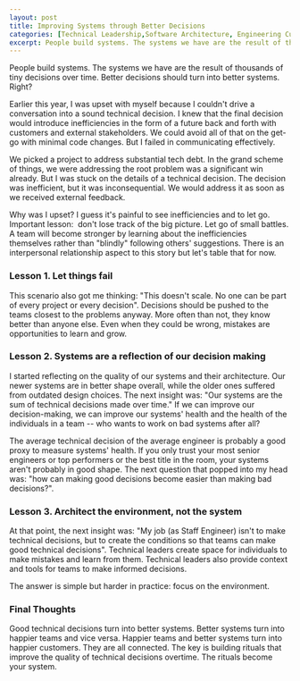 ```yaml
---
layout: post
title: Improving Systems through Better Decisions
categories: [Technical Leadership,Software Architecture, Engineering Culture]
excerpt: People build systems. The systems we have are the result of thousands of tiny decisions over time. Better decisions should turn into better systems. Right?
---
```


People build systems. The systems we have are the result of thousands of tiny decisions over time. Better decisions should turn into better systems. Right?

Earlier this year, I was upset with myself because I couldn't drive a conversation into a sound technical decision. I knew that the final decision would introduce inefficiencies in the form of a future back and forth with customers and external stakeholders. We could avoid all of that on the get-go with minimal code changes. But I failed in communicating effectively.

We picked a project to address substantial tech debt. In the grand scheme of things, we were addressing the root problem was a significant win already. But I was stuck on the details of a technical decision. The decision was inefficient, but it was inconsequential. We would address it as soon as we received external feedback.

Why was I upset? I guess it's painful to see inefficiencies and to let go. Important lesson:  don't lose track of the big picture. Let go of small battles. A team will become stronger by learning about the inefficiencies themselves rather than "blindly" following others' suggestions. There is an interpersonal relationship aspect to this story but let's table that for now.

### Lesson 1. Let things fail

This scenario also got me thinking: "This doesn't scale. No one can be part of every project or every decision". Decisions should be pushed to the teams closest to the problems anyway. More often than not, they know better than anyone else. Even when they could be wrong, mistakes are opportunities to learn and grow.

### Lesson 2. Systems are a reflection of our decision making 

I started reflecting on the quality of our systems and their architecture. Our newer systems are in better shape overall, while the older ones suffered from outdated design choices. The next insight was: "Our systems are the sum of technical decisions made over time." If we can improve our decision-making, we can improve our systems' health and the health of the individuals in a team -- who wants to work on bad systems after all?

The average technical decision of the average engineer is probably a good proxy to measure systems' health. If you only trust your most senior engineers or top performers or the best title in the room, your systems aren't probably in good shape. The next question that popped into my head was: "how can making good decisions become easier than making bad decisions?".

### Lesson 3. Architect the environment, not the system

At that point, the next insight was: "My job (as Staff Engineer) isn't to make technical decisions, but to create the conditions so that teams can make good technical decisions". Technical leaders create space for individuals to make mistakes and learn from them. Technical leaders also provide context and tools for teams to make informed decisions.

The answer is simple but harder in practice: focus on the environment.

### Final Thoughts

Good technical decisions turn into better systems. Better systems turn into happier teams and vice versa. Happier teams and better systems turn into happier customers. They are all connected. The key is building rituals that improve the quality of technical decisions overtime. The rituals become your system.
